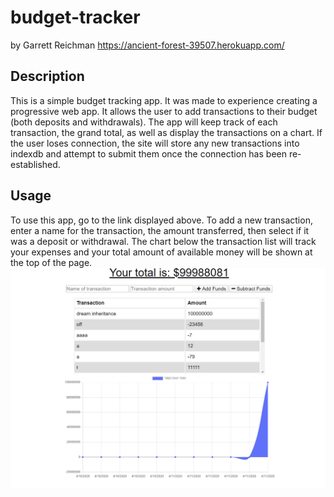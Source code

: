 # budget-tracker
by Garrett Reichman
https://ancient-forest-39507.herokuapp.com/
## Description
   This is a simple budget tracking app. It was made to experience creating a progressive web app. It allows the user to add transactions to their budget (both deposits and withdrawals). The app will keep track of each transaction, the grand total, as well as display the transactions on a chart. If the user loses connection, the site will store any new transactions into indexdb and attempt to submit them once the connection has been re-established.
## Usage
   To use this app, go to the link displayed above. To add a new transaction, enter a name for the transaction, the amount transferred, then select if it was a deposit or withdrawal. The chart below the transaction list will track your expenses and your total amount of available money will be shown at the top of the page.
![screenshot](./screenshot.png)
